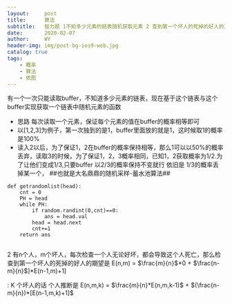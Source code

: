 ```yaml
---
layout:     post
title:      算法
subtitle:   智力题 1不知多少元素的链表随机获取元素 2 查到第一个坏人的死掉的好人的期望
date:       2020-02-07
author:     WY
header-img: img/post-bg-ios9-web.jpg
catalog: true
tags:
    - 概率
    - 算法
    - 依图
---
```


<head>
    <script src="https://cdn.mathjax.org/mathjax/latest/MathJax.js?config=TeX-AMS-MML_HTMLorMML" type="text/javascript"></script>
    <script type="text/x-mathjax-config">
        MathJax.Hub.Config({
            tex2jax: {
            skipTags: ['script', 'noscript', 'style', 'textarea', 'pre'],
            inlineMath: [['$','$']]
            }
        });
    </script>
</head>

有一个一次只能读取buffer，不知道多少元素的链表，现在基于这个链表与这个buffer实现获取一个链表中随机元素的函数

- 思路 每次读取一个元素，保证每个元素的值在buffer的概率相等即可
- 以[1,2,3]为例子，第一次独到的是1，buffer里面放的就是1，这时候取1的概率是100%
- 读入2以后，为了保证1，2在buffer的概率保持相等，那么1可以以50%的概率丢弃，读取3的时候，为了保证1，2，3概率相同，已知1，2获取概率为1/2.为了让他们变成1/3,只要buffer 以2/3的概率保持不变就行
依旧是 1/3的概率丢掉某一个， ##也就是大名鼎鼎的随机采样-蓄水池算法##

```
def getrandomlist(head):
    cnt = 0
    PH = head
    while PH:
        if random.randint(0,cnt)==0:
            ans = head.val
        head = head.next
        cnt+=1
    return ans


```

2 有n个人，m个坏人，每次检查一个人无论好坏，都会导致这个人死亡，那么检查到第一个坏人的死掉的好人的期望是
E(n,m) = $\frac{m}{n}$*0 + $\frac{n-m}{n}$]*E(n-1,m)+1]

: K 个坏人的话
个人推断是 E(n,m,k) = $\frac{m}{n}*E(n,m,k-1)$ + $(\frac{n-m}{n})*[E(n-1,m,k)+1]$